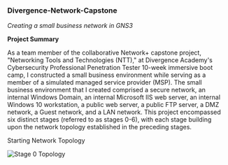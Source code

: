 ### Divergence-Network-Capstone
*Creating a small business network in GNS3*

**Project Summary** 


As a team member of the collaborative Network+ capstone project, "Networking Tools and Technologies (NTT)," at Divergence Academy's Cybersecurity Professional Penetration Tester 10-week immersive boot camp, I constructed a small business environment while serving as a member of a simulated managed service provider (MSP). The small business environment that I created comprised a secure network, an internal Windows Domain, an internal Microsoft IIS web server, an internal Windows 10 workstation, a public web server, a public FTP server, a DMZ network, a Guest network, and a LAN network. This project encompassed six distinct stages (referred to as stages 0-6), with each stage building upon the network topology established in the preceding stages.


Starting Network Topology

![Stage 0 Topology](https://github.com/JWingate15/Divergence-Network-Capstone/assets/157624174/e4590802-63fd-48c4-995f-ab69ac2b0b6a)


